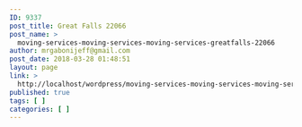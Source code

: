 ```yaml
---
ID: 9337
post_title: Great Falls 22066
post_name: >
  moving-services-moving-services-moving-services-greatfalls-22066
author: mrgabonijeff@gmail.com
post_date: 2018-03-28 01:48:51
layout: page
link: >
  http://localhost/wordpress/moving-services-moving-services-moving-services-greatfalls-22066/
published: true
tags: [ ]
categories: [ ]
---
```

